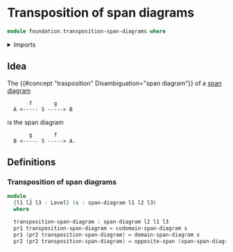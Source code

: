 # Transposition of span diagrams

```agda
module foundation.transposition-span-diagrams where
```

<details><summary>Imports</summary>

```agda
open import foundation.dependent-pair-types
open import foundation.span-diagrams
open import foundation.spans
open import foundation.universe-levels
```

</details>

## Idea

The {{#concept "trasposition" Disambiguation="span diagram"}} of a [span diagram](foundation.span-diagrams.md)

```text
       f       g
  A <----- S -----> B
```

is the span diagram

```text
       g       f
  B <----- S -----> A.
```

## Definitions

### Transposition of span diagrams

```agda
module _
  {l1 l2 l3 : Level} (s : span-diagram l1 l2 l3)
  where

  transposition-span-diagram : span-diagram l2 l1 l3
  pr1 transposition-span-diagram = codomain-span-diagram s
  pr1 (pr2 transposition-span-diagram) = domain-span-diagram s
  pr2 (pr2 transposition-span-diagram) = opposite-span (span-span-diagram s)
```
